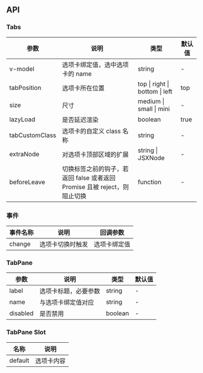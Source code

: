 ## API

### Tabs

| 参数           | 说明                                                                      | 类型                           | 默认值 |
| -------------- | ------------------------------------------------------------------------- | ------------------------------ | ------ |
| v-model        | 选项卡绑定值，选中选项卡的 name                                           | string                         | -      |
| tabPosition    | 选项卡所在位置                                                            | top \| right \| bottom \| left | top    |
| size           | 尺寸                                                                      | medium \| small \| mini        | -      |
| lazyLoad       | 是否延迟渲染                                                              | boolean                        | true   |
| tabCustomClass | 选项卡的自定义 class 名称                                                 | string                         | -      |
| extraNode      | 对选项卡顶部区域的扩展                                                    | string \| JSXNode              | -      |
| beforeLeave    | 切换标签之前的钩子，若返回 false 或者返回 Promise 且被 reject，则阻止切换 | function                       | -      |

### 事件

| 事件名称 | 说明             | 回调参数     |
| -------- | ---------------- | ------------ |
| change   | 选项卡切换时触发 | 选项卡绑定值 |

### TabPane

| 参数     | 说明                 | 类型    | 默认值 |
| -------- | -------------------- | ------- | ------ |
| label    | 选项卡标题，必要参数 | string  | -      |
| name     | 与选项卡绑定值对应   | string  | -      |
| disabled | 是否禁用             | boolean | -      |

### TabPane Slot

| 名称    | 说明       |
| ------- | ---------- |
| default | 选项卡内容 |
